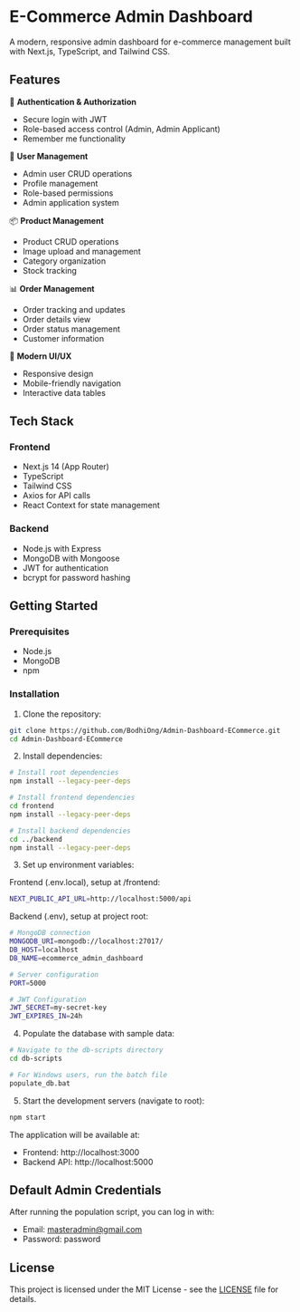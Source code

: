 # E-Commerce Admin Dashboard

A modern, responsive admin dashboard for e-commerce management built with Next.js, TypeScript, and Tailwind CSS.

## Features

🔐 **Authentication & Authorization**
  - Secure login with JWT
  - Role-based access control (Admin, Admin Applicant)
  - Remember me functionality

👥 **User Management**
  - Admin user CRUD operations
  - Profile management
  - Role-based permissions
  - Admin application system

📦 **Product Management**
  - Product CRUD operations
  - Image upload and management
  - Category organization
  - Stock tracking

📊 **Order Management**
  - Order tracking and updates
  - Order details view
  - Order status management
  - Customer information

🎨 **Modern UI/UX**
  - Responsive design
  - Mobile-friendly navigation
  - Interactive data tables

## Tech Stack

### Frontend
- Next.js 14 (App Router)
- TypeScript
- Tailwind CSS
- Axios for API calls
- React Context for state management

### Backend
- Node.js with Express
- MongoDB with Mongoose
- JWT for authentication
- bcrypt for password hashing

## Getting Started

### Prerequisites
- Node.js
- MongoDB
- npm

### Installation

1. Clone the repository:
```bash
git clone https://github.com/BodhiOng/Admin-Dashboard-ECommerce.git
cd Admin-Dashboard-ECommerce
```

2. Install dependencies:
```bash
# Install root dependencies
npm install --legacy-peer-deps

# Install frontend dependencies
cd frontend
npm install --legacy-peer-deps

# Install backend dependencies
cd ../backend
npm install --legacy-peer-deps
```

3. Set up environment variables:

Frontend (.env.local), setup at /frontend:
```bash
NEXT_PUBLIC_API_URL=http://localhost:5000/api
```

Backend (.env), setup at project root:
```bash
# MongoDB connection
MONGODB_URI=mongodb://localhost:27017/
DB_HOST=localhost
DB_NAME=ecommerce_admin_dashboard

# Server configuration
PORT=5000

# JWT Configuration
JWT_SECRET=my-secret-key
JWT_EXPIRES_IN=24h
```

4. Populate the database with sample data:
```bash
# Navigate to the db-scripts directory
cd db-scripts

# For Windows users, run the batch file
populate_db.bat
```

5. Start the development servers (navigate to root):

```bash
npm start
```

The application will be available at:
- Frontend: http://localhost:3000
- Backend API: http://localhost:5000

## Default Admin Credentials
After running the population script, you can log in with:
- Email: masteradmin@gmail.com
- Password: password

## License

This project is licensed under the MIT License - see the [LICENSE](LICENSE) file for details.
